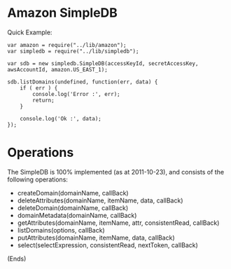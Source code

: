 Amazon SimpleDB
===============

Quick Example:

    var amazon = require("../lib/amazon");
    var simpledb = require("../lib/simpledb");

    var sdb = new simpledb.SimpleDB(accessKeyId, secretAccessKey, awsAccountId, amazon.US_EAST_1);

    sdb.listDomains(undefined, function(err, data) {
        if ( err ) {
            console.log('Error :', err);
            return;
        }

        console.log('Ok :', data);
    });

Operations
==========

The SimpleDB is 100% implemented (as at 2011-10-23), and consists of the following operations:

* createDomain(domainName, callBack)
* deleteAttributes(domainName, itemName, data, callBack)
* deleteDomain(domainName, callBack)
* domainMetadata(domainName, callBack)
* getAttributes(domainName, itemName, attr, consistentRead, callBack)
* listDomains(options, callBack)
* putAttributes(domainName, itemName, data, callBack)
* select(selectExpression, consistentRead, nextToken, callBack)

(Ends)
